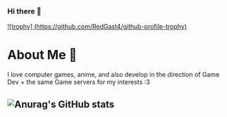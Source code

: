 ### Hi there 👋

[![trophy] (https://github.com/RedGast4/github-profile-trophy) ](https://github-profile-trophy.vercel.app/?username=RedGast4&theme=onedark)

# About Me 🦊

I love computer games, anime, and also develop in the direction of
Game Dev + the same Game servers for my interests :3

## ![Anurag's GitHub stats](https://github-readme-stats.vercel.app/api?username=RedGast4&show_icons=true&theme=tokyonight)


